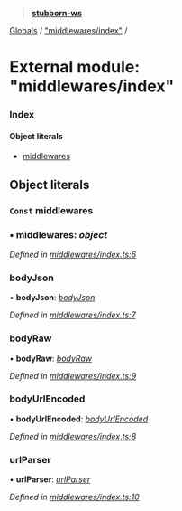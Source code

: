 > **[stubborn-ws](../README.md)**

[Globals](../globals.md) / ["middlewares/index"](_middlewares_index_.md) /

# External module: "middlewares/index"

### Index

#### Object literals

* [middlewares](_middlewares_index_.md#const-middlewares)

## Object literals

### `Const` middlewares

### ▪ **middlewares**: *object*

*Defined in [middlewares/index.ts:6](https://github.com/ybonnefond/stubborn/blob/dd66099/src/middlewares/index.ts#L6)*

###  bodyJson

• **bodyJson**: *[bodyJson](_middlewares_bodyjson_.md#bodyjson)*

*Defined in [middlewares/index.ts:7](https://github.com/ybonnefond/stubborn/blob/dd66099/src/middlewares/index.ts#L7)*

###  bodyRaw

• **bodyRaw**: *[bodyRaw](_middlewares_bodyraw_.md#bodyraw)*

*Defined in [middlewares/index.ts:9](https://github.com/ybonnefond/stubborn/blob/dd66099/src/middlewares/index.ts#L9)*

###  bodyUrlEncoded

• **bodyUrlEncoded**: *[bodyUrlEncoded](_middlewares_bodyurlencoded_.md#bodyurlencoded)*

*Defined in [middlewares/index.ts:8](https://github.com/ybonnefond/stubborn/blob/dd66099/src/middlewares/index.ts#L8)*

###  urlParser

• **urlParser**: *[urlParser](_middlewares_urlparser_.md#urlparser)*

*Defined in [middlewares/index.ts:10](https://github.com/ybonnefond/stubborn/blob/dd66099/src/middlewares/index.ts#L10)*